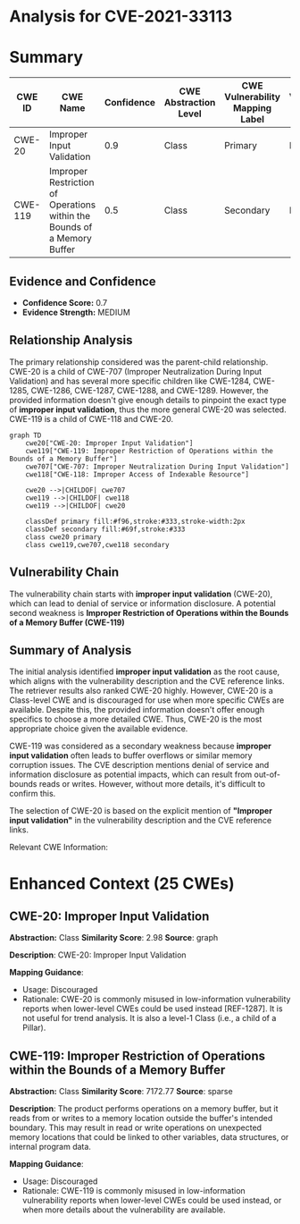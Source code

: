 # Analysis for CVE-2021-33113

# Summary
| CWE ID | CWE Name | Confidence | CWE Abstraction Level | CWE Vulnerability Mapping Label | CWE-Vulnerability Mapping Notes |
|---|---|---|---|---|---|
| CWE-20 | Improper Input Validation | 0.9 | Class | Primary | Discouraged |
| CWE-119 | Improper Restriction of Operations within the Bounds of a Memory Buffer | 0.5 | Class | Secondary | Discouraged |

## Evidence and Confidence

*   **Confidence Score:** 0.7
*   **Evidence Strength:** MEDIUM

## Relationship Analysis
The primary relationship considered was the parent-child relationship. CWE-20 is a child of CWE-707 (Improper Neutralization During Input Validation) and has several more specific children like CWE-1284, CWE-1285, CWE-1286, CWE-1287, CWE-1288, and CWE-1289. However, the provided information doesn't give enough details to pinpoint the exact type of **improper input validation**, thus the more general CWE-20 was selected.
CWE-119 is a child of CWE-118 and CWE-20.

```mermaid
graph TD
    cwe20["CWE-20: Improper Input Validation"]
    cwe119["CWE-119: Improper Restriction of Operations within the Bounds of a Memory Buffer"]
    cwe707["CWE-707: Improper Neutralization During Input Validation"]
    cwe118["CWE-118: Improper Access of Indexable Resource"]
    
    cwe20 -->|CHILDOF| cwe707
    cwe119 -->|CHILDOF| cwe118
    cwe119 -->|CHILDOF| cwe20

    classDef primary fill:#f96,stroke:#333,stroke-width:2px
    classDef secondary fill:#69f,stroke:#333
    class cwe20 primary
    class cwe119,cwe707,cwe118 secondary
```

## Vulnerability Chain
The vulnerability chain starts with **improper input validation** (CWE-20), which can lead to denial of service or information disclosure. A potential second weakness is **Improper Restriction of Operations within the Bounds of a Memory Buffer (CWE-119)**

## Summary of Analysis
The initial analysis identified **improper input validation** as the root cause, which aligns with the vulnerability description and the CVE reference links. The retriever results also ranked CWE-20 highly. However, CWE-20 is a Class-level CWE and is discouraged for use when more specific CWEs are available. Despite this, the provided information doesn't offer enough specifics to choose a more detailed CWE. Thus, CWE-20 is the most appropriate choice given the available evidence.

CWE-119 was considered as a secondary weakness because **improper input validation** often leads to buffer overflows or similar memory corruption issues. The CVE description mentions denial of service and information disclosure as potential impacts, which can result from out-of-bounds reads or writes. However, without more details, it's difficult to confirm this.

The selection of CWE-20 is based on the explicit mention of **"Improper input validation"** in the vulnerability description and the CVE reference links.

Relevant CWE Information:

# Enhanced Context (25 CWEs)

## CWE-20: Improper Input Validation
**Abstraction:** Class
**Similarity Score**: 2.98
**Source**: graph

**Description**:
CWE-20: Improper Input Validation

**Mapping Guidance**:
- Usage: Discouraged
- Rationale: CWE-20 is commonly misused in low-information vulnerability reports when lower-level CWEs could be used instead [REF-1287]. It is not useful for trend analysis. It is also a level-1 Class (i.e., a child of a Pillar).

## CWE-119: Improper Restriction of Operations within the Bounds of a Memory Buffer
**Abstraction:** Class
**Similarity Score**: 7172.77
**Source**: sparse

**Description**:
The product performs operations on a memory buffer, but it reads from or writes to a memory location outside the buffer's intended boundary. This may result in read or write operations on unexpected memory locations that could be linked to other variables, data structures, or internal program data.

**Mapping Guidance**:
- Usage: Discouraged
- Rationale: CWE-119 is commonly misused in low-information vulnerability reports when lower-level CWEs could be used instead, or when more details about the vulnerability are available.